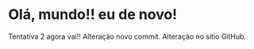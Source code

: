 # Olá, mundo!! eu de novo!
 Tentativa 2 agora vai!!
Alteração novo commit.
Alteração no sítio GitHub.
